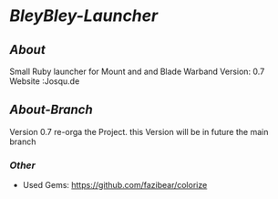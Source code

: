 # _BleyBley-Launcher_

## *About*

Small Ruby launcher for Mount and and Blade Warband
Version:  0.7
Website :Josqu.de

## *About-Branch*
Version 0.7 re-orga the Project. 
this Version will be in future the main branch

### *Other*
* Used Gems: https://github.com/fazibear/colorize
